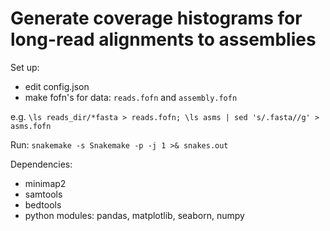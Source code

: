 # Generate coverage histograms for long-read alignments to assemblies

Set up:

* edit config.json
* make fofn's for data: `reads.fofn` and `assembly.fofn`

e.g. `\ls reads_dir/*fasta > reads.fofn; \ls asms | sed 's/.fasta//g' > asms.fofn`

Run: `snakemake -s Snakemake -p -j 1 >& snakes.out`


Dependencies:

* minimap2
* samtools
* bedtools
* python modules: pandas, matplotlib, seaborn, numpy



